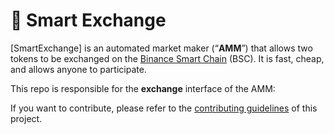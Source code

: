 # 🥞 Smart Exchange



[SmartExchange] is an automated market maker (“**AMM**”) that allows two tokens to be exchanged on the [Binance Smart Chain](https://www.binance.org/en/smartChain) (BSC). It is fast, cheap, and allows anyone to participate.

This repo is responsible for the **exchange** interface of the AMM: 

If you want to contribute, please refer to the [contributing guidelines](./CONTRIBUTING.md) of this project.
